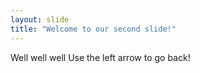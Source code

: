```yaml
---
layout: slide
title: "Welcome to our second slide!"
---
```

Well well well
Use the left arrow to go back!
